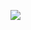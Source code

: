 <P aling="center">
<img src="https://github.com/GDARKKINGV/42-project-badges/blob/main/badges/push_swap.png"/>
</P>